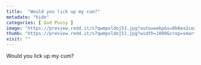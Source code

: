 ```yaml
---
title:  "Would you lick up my cum?"
metadate: "hide"
categories: [ God Pussy ]
image: "https://preview.redd.it/s7qwmpxldoj51.jpg?auto=webp&s=0b6ea2cea01c9cdb2346082250c652890794f418"
thumb: "https://preview.redd.it/s7qwmpxldoj51.jpg?width=1080&crop=smart&auto=webp&s=aba5449378c548df118ece166ee82f667b3d5969"
visit: ""
---
```

Would you lick up my cum?
